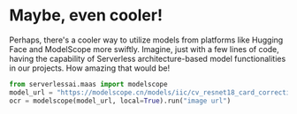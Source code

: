 # Maybe, even cooler!
Perhaps, there's a cooler way to utilize models from platforms like Hugging Face and ModelScope more swiftly. Imagine, just with a few lines of code, having the capability of Serverless architecture-based model functionalities in our projects. How amazing that would be!

```python
from serverlessai.maas import modelscope
model_url = "https://modelscope.cn/models/iic/cv_resnet18_card_correction/summary"
ocr = modelscope(model_url, local=True).run("image url")
```
